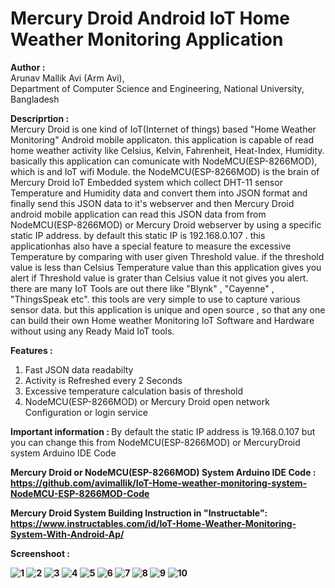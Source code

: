 # Mercury Droid Android IoT Home Weather Monitoring Application 

<b>Author :</b> <br>
Arunav Mallik Avi (Arm Avi), <br>
Department of Computer Science and Engineering, 
National University, Bangladesh

<b>Descriprtion :</b> <br>
Mercury Droid is one kind of IoT(Internet of things) based "Home Weather Monitoring"
Android mobile applicaton. this application is capable of read home weather activity
like Celsius, Kelvin, Fahrenheit, Heat-Index, Humidity. basically this application can 
comunicate with NodeMCU(ESP-8266MOD), which is and IoT wifi Module. the NodeMCU(ESP-8266MOD) 
is the brain of Mercury Droid IoT Embedded system which collect DHT-11 sensor Temperature
and Humidity data and convert them into JSON format and finally send this JSON data to it's 
webserver and then Mercury Droid android mobile application can read this JSON data from
from NodeMCU(ESP-8266MOD) or Mercury Droid webserver by using a specific static IP address. 
by default this static IP is 192.168.0.107 . this applicationhas also have a special feature to
measure the excessive Temperature by comparing with user given Threshold value. 
if the threshold value is less than Celsius Temperature value than this application 
gives you alert if Threshold value is grater than Celsius value it not gives you alert. 
there are many IoT Tools are out there like "Blynk" , "Cayenne" , "ThingsSpeak etc". 
this tools are very simple to use to capture various sensor data. but this application is unique and open source , 
so that any one can build their own Home weather Monitoring IoT Software and Hardware without using any Ready Maid IoT tools. 

<b>Features :</b>
1. Fast JSON data readabilty
2. Activity is Refreshed every 2 Seconds
3. Excessive temperature calculation basis of threshold
4. NodeMCU(ESP-8266MOD) or Mercury Droid open network Configuration or login service

<b> Important information : </b>
By default the static IP address is 19.168.0.107 but you can change this from NodeMCU(ESP-8266MOD) or MercuryDroid system Arduino IDE Code

<b> Mercury Droid or NodeMCU(ESP-8266MOD) System Arduino IDE Code : <b><br>
https://github.com/avimallik/IoT-Home-weather-monitoring-system-NodeMCU-ESP-8266MOD-Code
  
<b> Mercury Droid System Building Instruction in "Instructable": <b><br>
https://www.instructables.com/id/IoT-Home-Weather-Monitoring-System-With-Android-Ap/   
  
<b>Screenshoot : </b><br>

![1](https://user-images.githubusercontent.com/21225215/39982715-0bea3f12-5777-11e8-9745-6b90d0f02f3d.png) ![2](https://user-images.githubusercontent.com/21225215/39982716-0c2bc6f8-5777-11e8-8705-cf9fc1ab1aca.png) ![3](https://user-images.githubusercontent.com/21225215/39982717-0c7d6b8e-5777-11e8-9313-b803659d2444.png) ![4](https://user-images.githubusercontent.com/21225215/39982718-0cbcb62c-5777-11e8-94f9-30f930db1973.png) ![5](https://user-images.githubusercontent.com/21225215/39982719-0d41f4a4-5777-11e8-9279-36912e4c69bc.png) ![6](https://user-images.githubusercontent.com/21225215/39982721-0da20b28-5777-11e8-8047-9b339fc6529b.png) ![7](https://user-images.githubusercontent.com/21225215/39982722-0de0d1d2-5777-11e8-96f9-a17d74b7615d.png) ![8](https://user-images.githubusercontent.com/21225215/39982723-0e208a48-5777-11e8-8610-69191fbaac00.png) ![9](https://user-images.githubusercontent.com/21225215/39982725-0e5ebca0-5777-11e8-837e-b2b1b38cbc76.png) ![10](https://user-images.githubusercontent.com/21225215/39982726-0e9bc122-5777-11e8-9600-583d19afccff.png)
 
